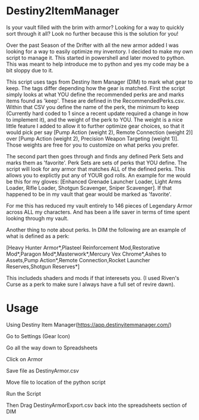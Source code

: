 # Destiny2ItemManager
Is your vault filled with the brim with armor? Looking for a way to quickly sort through it all? Look no further because this is the solution for you! 

Over the past Season of the Drifter with all the new armor added I was looking for a way to easily optimize my inventory. I decided  to make my own script to manage it. This started in powershell and later moved to python. This was meant to help introduce me to python and yes my code may be a bit sloppy due to it.

This script uses tags from Destiny Item Manager (DIM) to mark what gear to keep. The tags differ depending how the gear is matched. First the script simply looks at what YOU define the recommended perks are and marks items found as 'keep'. These are defined in the RecommendedPerks.csv. Within that CSV you define the name of the perk, the minimum to keep (Currently hard coded to 1 since a recent update required a change in how to implement it), and the weight of the perk to YOU. The weight is a nice little feature I added to allow it to further optimize gear choices, so that it would pick per say \[Pump Action (weight 2), Remote Connection (weight 2)\] over \[Pump Action (weight 2), Precision Weapon Targeting (weight 1)\]. Those weights are free for you to customize on what perks you prefer. 

The second part then goes through and finds any defined Perk Sets and marks them as 'favorite'. Perk Sets are sets of perks that YOU define. The script will look for any armor that matches ALL of the defined perks. This allows you to explictly put any of YOUR god rolls. An example for me would be this for my gloves: \[Enhanced Grenade Launcher Loader, Light Arms Loader, Rifle Loader, Shotgun Scavenger, Sniper Scavenger\]. If that happened to be in my vault that gear would be marked as 'favorite'.

For me this has reduced my vault entirely to 146 pieces of Legendary Armor across ALL my characters. And has been a life saver in terms of time spent looking through my vault.

Another thing to note about perks. In DIM the following are an example of what is defined as a perk: 

\[Heavy Hunter Armor*,Plasteel Reinforcement Mod,Restorative Mod*,Paragon Mod*,Masterwork*,Mercury Vex Chrome*,Ashes to Assets,Pump Action*,Remote Connection,Rocket Launcher Reserves,Shotgun Reserves*\]

This includeds shaders and mods if that interesets you. (I used Riven's Curse as a perk to make sure I always have a full set of revire dawn).

# Usage

  Using Destiny Item Manager(https://app.destinyitemmanager.com/)
  
  Go to Settings (Gear Icon)
  
  Go all the way down to Spreadsheets
  
  Click on Armor
  
  Save file as DestinyArmor.csv
  
  Move file to location of the python script
  
  Run the Script
  
  Then Drag DestinyArmorExport.csv back into the spreadsheets section of DIM
  
